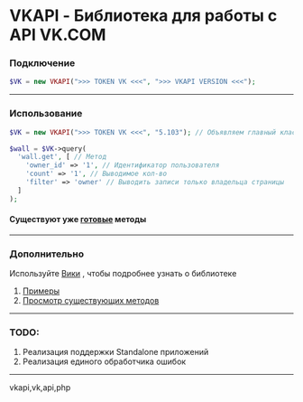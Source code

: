 # VKAPI - Библиотека для работы с API VK.COM

### Подключение
```php
$VK = new VKAPI(">>> TOKEN VK <<<", ">>> VKAPI VERSION <<<");
```
***
### Использование
```php
$VK = new VKAPI(">>> TOKEN VK <<<", "5.103"); // Объявляем главный класс, передавая в него токен и версию VK API

$wall = $VK->query(
  'wall.get', [ // Метод
    'owner_id' => '1', // Идентификатор пользователя
    'count' => '1', // Выводимое кол-во
    'filter' => 'owner' // Выводить записи только владельца страницы
  ]
);

```
#### Существуют уже [готовые](https://github.com/maalcjke/VKAPI/wiki/%D0%A1%D1%83%D1%89%D0%B5%D1%81%D1%82%D0%B2%D1%83%D1%8E%D1%89%D0%B8%D0%B5-%D0%BC%D0%B5%D1%82%D0%BE%D0%B4%D1%8B) методы
***
### Дополнительно
Используйте [Вики](https://github.com/maalcjke/VKAPI/wiki) , чтобы подробнее узнать о библиотеке
1. [Примеры](https://github.com/maalcjke/VKAPI/wiki/%D0%9F%D1%80%D0%B8%D0%BC%D0%B5%D1%80%D1%8B-%D0%B8%D1%81%D0%BF%D0%BE%D0%BB%D1%8C%D0%B7%D0%BE%D0%B2%D0%B0%D0%BD%D0%B8%D1%8F)
2. [Просмотр существующих методов](https://github.com/maalcjke/VKAPI/wiki/%D0%A1%D1%83%D1%89%D0%B5%D1%81%D1%82%D0%B2%D1%83%D1%8E%D1%89%D0%B8%D0%B5-%D0%BC%D0%B5%D1%82%D0%BE%D0%B4%D1%8B)
***
### TODO:
1. Реализация поддержки Standalone приложений
2. Реализация единого обработчика ошибок
***
vkapi,vk,api,php
